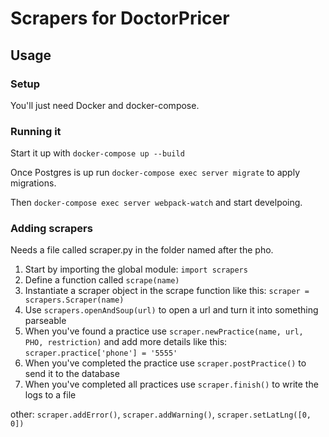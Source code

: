 # Scrapers for DoctorPricer

## Usage

### Setup

You'll just need Docker and docker-compose.

### Running it

Start it up with `docker-compose up --build`

Once Postgres is up run `docker-compose exec server migrate` to apply migrations.

Then `docker-compose exec server webpack-watch` and start develpoing.

### Adding scrapers
Needs a file called scraper.py in the folder named after the pho.

1. Start by importing the global module: `import scrapers`
1. Define a function called `scrape(name)`
1. Instantiate a scraper object in the scrape function like this: `scraper = scrapers.Scraper(name)`
1. Use `scrapers.openAndSoup(url)` to open a url and turn it into something parseable
1. When you've found a practice use `scraper.newPractice(name, url, PHO, restriction)` and add more details like this: `scraper.practice['phone'] = '5555'`
1. When you've completed the practice use `scraper.postPractice()` to send it to the database
1. When you've completed all practices use `scraper.finish()` to write the logs to a file

other: `scraper.addError()`, `scraper.addWarning()`, `scraper.setLatLng([0, 0])`